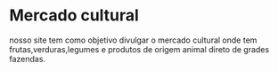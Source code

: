 # Mercado cultural
nosso site tem como objetivo divulgar o mercado cultural onde tem frutas,verduras,legumes e produtos de origem animal direto de grades fazendas.

